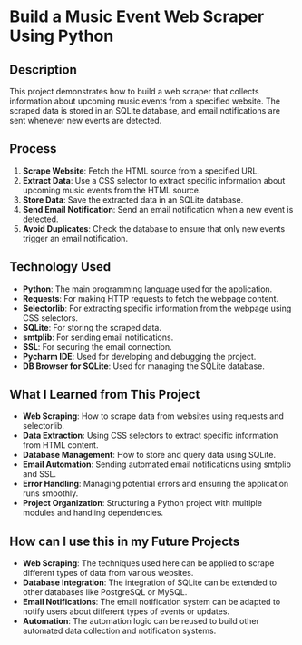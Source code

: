 # Build a Music Event Web Scraper Using Python

## Description

This project demonstrates how to build a web scraper that collects information about upcoming music events from a specified website. The scraped data is stored in an SQLite database, and email notifications are sent whenever new events are detected.

## Process

1. **Scrape Website**: Fetch the HTML source from a specified URL.
2. **Extract Data**: Use a CSS selector to extract specific information about upcoming music events from the HTML source.
3. **Store Data**: Save the extracted data in an SQLite database.
4. **Send Email Notification**: Send an email notification when a new event is detected.
5. **Avoid Duplicates**: Check the database to ensure that only new events trigger an email notification.

## Technology Used

- **Python**: The main programming language used for the application.
- **Requests**: For making HTTP requests to fetch the webpage content.
- **Selectorlib**: For extracting specific information from the webpage using CSS selectors.
- **SQLite**: For storing the scraped data.
- **smtplib**: For sending email notifications.
- **SSL**: For securing the email connection.
- **Pycharm IDE**: Used for developing and debugging the project.
- **DB Browser for SQLite**: Used for managing the SQLite database.

## What I Learned from This Project

- **Web Scraping**: How to scrape data from websites using requests and selectorlib.
- **Data Extraction**: Using CSS selectors to extract specific information from HTML content.
- **Database Management**: How to store and query data using SQLite.
- **Email Automation**: Sending automated email notifications using smtplib and SSL.
- **Error Handling**: Managing potential errors and ensuring the application runs smoothly.
- **Project Organization**: Structuring a Python project with multiple modules and handling dependencies.

## How can I use this in my Future Projects

- **Web Scraping**: The techniques used here can be applied to scrape different types of data from various websites.
- **Database Integration**: The integration of SQLite can be extended to other databases like PostgreSQL or MySQL.
- **Email Notifications**: The email notification system can be adapted to notify users about different types of events or updates.
- **Automation**: The automation logic can be reused to build other automated data collection and notification systems.
